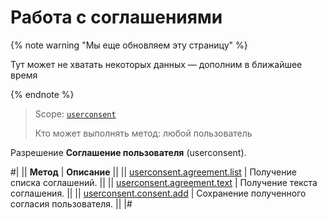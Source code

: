 # Работа с соглашениями

{% note warning "Мы еще обновляем эту страницу" %}

Тут может не хватать некоторых данных — дополним в ближайшее время

{% endnote %}

> Scope: [`userconsent`](../scopes/permissions.md)
>
> Кто может выполнять метод: любой пользователь

Разрешение **Соглашение пользователя** (userconsent).

#|
|| **Метод** | **Описание** ||
|| [userconsent.agreement.list](./user-consent-agreement-list.md) | Получение списка соглашений. ||
|| [userconsent.agreement.text](./user-consent-agreement-text.md) | Получение текста соглашения. ||
|| [userconsent.consent.add](./user-consent-consent-add.md) | Сохранение полученного согласия пользователя. ||
|#